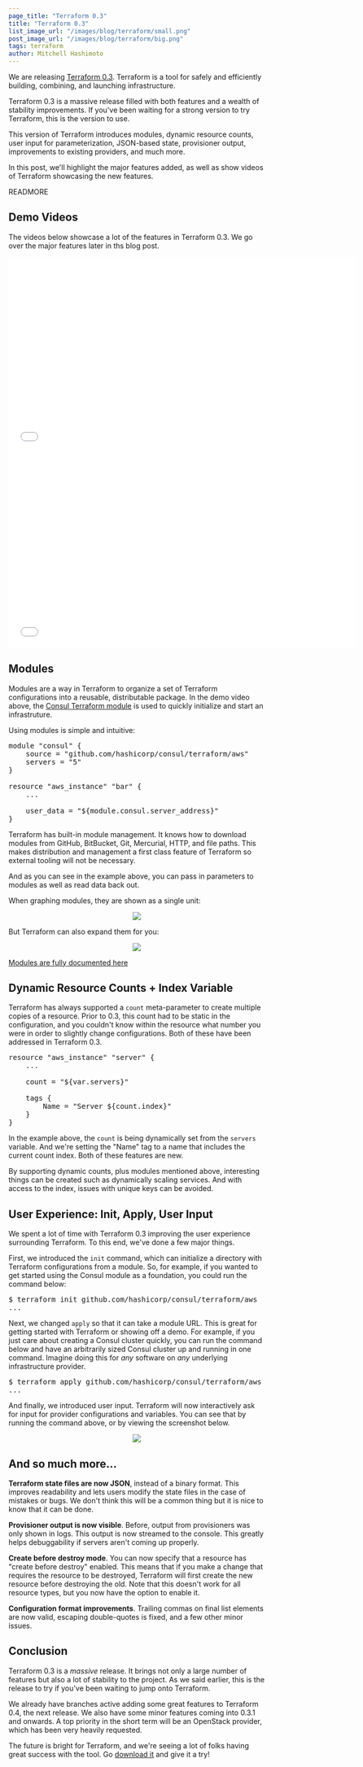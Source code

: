 ```yaml
---
page_title: "Terraform 0.3"
title: "Terraform 0.3"
list_image_url: "/images/blog/terraform/small.png"
post_image_url: "/images/blog/terraform/big.png"
tags: terraform
author: Mitchell Hashimoto
---
```


We are releasing [Terraform 0.3](http://www.terraform.io). Terraform is
a tool for safely and efficiently building, combining, and launching
infrastructure.

Terraform 0.3 is a massive release filled with both features and a wealth
of stability improvements. If you've been waiting for a strong version to
try Terraform, this is the version to use.

This version of Terraform introduces modules, dynamic resource counts, user input
for parameterization, JSON-based state, provisioner output, improvements
to existing providers, and much more.

In this post, we'll highlight the major features added, as well as show
videos of Terraform showcasing the new features.

READMORE

## Demo Videos

The videos below showcase a lot of the features in Terraform 0.3. We go
over the major features later in ths blog post.

<iframe src="//player.vimeo.com/video/108755280" width="683" height="384" frameborder="0" webkitallowfullscreen mozallowfullscreen allowfullscreen></iframe>

<iframe src="//player.vimeo.com/video/108755983" width="683" height="384" frameborder="0" webkitallowfullscreen mozallowfullscreen allowfullscreen></iframe>

## Modules

Modules are a way in Terraform to organize a set of Terraform configurations
into a reusable, distributable package. In the demo video above, the
[Consul Terraform module](https://github.com/hashicorp/consul/tree/master/terraform/aws)
is used to quickly initialize and start an infrastruture.

Using modules is simple and intuitive:

<pre class="prettyprint">
module "consul" {
	source = "github.com/hashicorp/consul/terraform/aws"
	servers = "5"
}

resource "aws_instance" "bar" {
	...

	user_data = "${module.consul.server_address}"
}
</pre>

Terraform has built-in module management. It knows how to download modules
from GitHub, BitBucket, Git, Mercurial, HTTP, and file paths. This makes
distribution and management a first class feature of Terraform so external
tooling will not be necessary.

And as you can see in the example above, you can pass in parameters
to modules as well as read data back out.

When graphing modules, they are shown as a single unit:

<div style="text-align: center;">
<img src="/images/blog/terraform-0-3/graph.png">
</div>

But Terraform can also expand them for you:

<div style="text-align: center;">
<img src="/images/blog/terraform-0-3/graph-expand.png">
</div>

[Modules are fully documented here](http://www.terraform.io/docs/modules/index.html)

## Dynamic Resource Counts + Index Variable

Terraform has always supported a `count` meta-parameter to create multiple
copies of a resource. Prior to 0.3, this count had to be static in the
configuration, and you couldn't know within the resource what number you were
in order to slightly change configurations. Both of these have been
addressed in Terraform 0.3.

<pre class="prettyprint">
resource "aws_instance" "server" {
	...

	count = "${var.servers}"

	tags {
		Name = "Server ${count.index}"
	}
}
</pre>

In the example above, the `count` is being dynamically set from the
`servers` variable. And we're setting the "Name" tag to a name that
includes the current count index. Both of these features are new.

By supporting dynamic counts, plus modules mentioned above, interesting
things can be created such as dynamically scaling services. And with access
to the index, issues with unique keys can be avoided.

## User Experience: Init, Apply, User Input

We spent a lot of time with Terraform 0.3 improving the user experience
surrounding Terraform. To this end, we've done a few major things.

First, we introduced the `init` command, which can initialize a directory
with Terraform configurations from a module. So, for example, if you wanted
to get started using the Consul module as a foundation, you could run
the command below:

<pre class="prettyprint">
$ terraform init github.com/hashicorp/consul/terraform/aws
...
</pre>

Next, we changed `apply` so that it can take a module URL. This is great
for getting started with Terraform or showing off a demo. For example, if
you just care about creating a Consul cluster quickly, you can run
the command below and have an arbitrarily sized Consul cluster up and
running in one command. Imagine doing this for _any_ software on
_any_ underlying infrastructure provider.

<pre class="prettyprint">
$ terraform apply github.com/hashicorp/consul/terraform/aws
...
</pre>

And finally, we introduced user input. Terraform will now interactively
ask for input for provider configurations and variables. You can see that
by running the command above, or by viewing the screenshot below.

<div style="text-align: center;">
<img src="/images/blog/terraform-0-3/user-input.png">
</div>

## And so much more...

**Terraform state files are now JSON**, instead of a binary format.
This improves readability and lets
users modify the state files in the case of mistakes or bugs. We don't think
this will be a common thing but it is nice to know that it can be done.

**Provisioner output is now visible**. Before, output from provisioners
was only shown in logs. This output is now streamed to the console. This
greatly helps debuggability if servers aren't coming up properly.

**Create before destroy mode**. You can now specify that a resource has
"create before destroy" enabled. This means that if you make a change that
requires the resource to be destroyed, Terraform will first create the
new resource before destroying the old. Note that this doesn't work for
all resource types, but you now have the option to enable it.

**Configuration format improvements**. Trailing commas on final list elements
are now valid, escaping double-quotes is fixed, and a few other minor
issues.

## Conclusion

Terraform 0.3 is a _massive_ release. It brings not only a large number
of features but also a lot of stability to the project. As we said earlier,
this is the release to try if you've been waiting to jump onto Terraform.

We already have branches active adding some great features to Terraform 0.4,
the next release.
We also have some minor features coming into 0.3.1 and onwards. A top
priority in the short term will be an OpenStack provider, which has been
very heavily requested.

The future is bright for Terraform, and we're seeing a lot of folks having
great success with the tool. Go [download it](http://www.terraform.io/downloads.html)
and give it a try!
